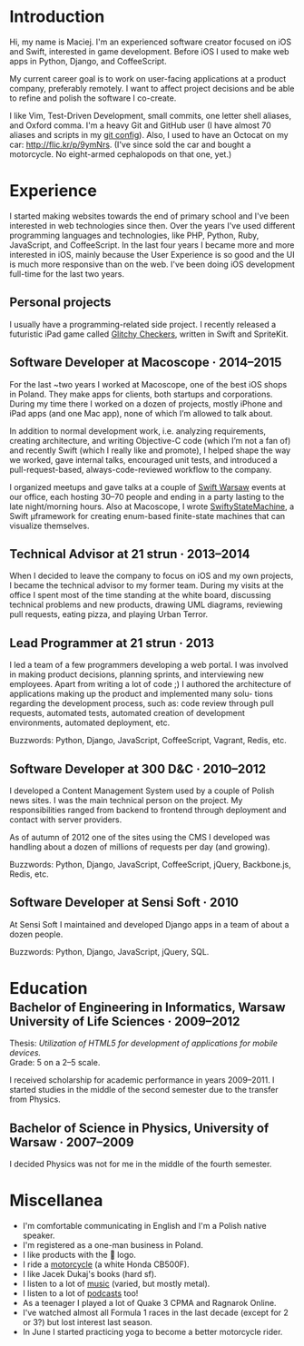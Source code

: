 # Introduction

Hi, my name is Maciej. I'm an experienced software creator focused on iOS and Swift, interested in game development. Before iOS I used to make web apps in Python, Django, and CoffeeScript.

My current career goal is to work on user-facing applications at a product company, preferably remotely. I want to affect project decisions and be able to refine and polish the software I co-create.

I like Vim, Test-Driven Development, small commits, one letter shell aliases, and Oxford comma. I'm a heavy Git and GitHub user (I have almost 70 aliases and scripts in my [git config](https://github.com/narfdotpl/dotfiles/blob/master/home/.config/git/config)). Also, I used to have an Octocat on my car: <http://flic.kr/p/9ymNrs>. (I've since sold the car and bought a motorcycle. No eight-armed cephalopods on that one, yet.)


# Experience

I started making websites towards the end of primary school and I've been interested in web technologies since then. Over the years I've used different programming languages and technologies, like PHP, Python, Ruby, JavaScript, and CoffeeScript. In the last four years I became more and more interested in iOS, mainly because the User Experience is so good and the UI is much more responsive than on the web. I've been doing iOS development full-time for the last two years.


## Personal projects

I usually have a programming-related side project. I recently released a futuristic iPad game called [Glitchy Checkers](http://GlitchyCheckers.com), written in Swift and SpriteKit.


## Software Developer at Macoscope &middot; 2014–2015

For the last ~two years I worked at Macoscope, one of the best iOS shops in Poland. They make apps for clients, both startups and corporations. During my time there I worked on a dozen of projects, mostly iPhone and iPad apps (and one Mac app), none of which Iʼm allowed to talk about.

In addition to normal development work, i.e. analyzing requirements, creating architecture, and writing Objective-C code (which Iʼm not a fan of) and recently Swift (which I really like and promote), I helped shape the way we worked, gave internal talks, encouraged unit tests, and introduced a pull-request-based, always-code-reviewed workflow to the company.

I organized meetups and gave talks at a couple of [Swift Warsaw](https://github.com/SwiftWarsaw/SwiftWarsaw) events at our office, each hosting 30–70 people and ending in a party lasting to the late night/morning hours. Also at Macoscope, I wrote [SwiftyStateMachine](https://github.com/macoscope/SwiftyStateMachine), a Swift μframework for creating enum-based finite-state machines that can visualize themselves.


## Technical Advisor at 21 strun &middot; 2013–2014

When I decided to leave the company to focus on iOS and my own projects, I became the technical advisor to my former team. During my visits at the office I spent most of the time standing at the white board, discussing technical problems and new products, drawing UML diagrams, reviewing pull requests, eating pizza, and playing Urban Terror.


## Lead Programmer at 21 strun &middot; 2013

I led a team of a few programmers developing a web portal. I was involved in making product decisions, planning sprints, and interviewing new employees. Apart from writing a lot of code ;) I authored the architecture of applications making up the product and implemented many solu- tions regarding the development process, such as: code review through pull requests, automated tests, automated creation of development environments, automated deployment, etc.

Buzzwords: Python, Django, JavaScript, CoffeeScript, Vagrant, Redis, etc.


## Software Developer at 300 D&C &middot; 2010–2012

I developed a Content Management System used by a couple of Polish news sites. I was the main technical person on the project. My responsibilities ranged from backend to frontend through deployment and contact with server providers.

As of autumn of 2012 one of the sites using the CMS I developed was handling about a dozen of millions of requests per day (and growing).

Buzzwords: Python, Django, JavaScript, CoffeeScript, jQuery, Backbone.js, Redis, etc.


## Software Developer at Sensi Soft &middot; 2010

At Sensi Soft I maintained and developed Django apps in a team of about a dozen people.

Buzzwords: Python, Django, JavaScript, jQuery, SQL.


# Education

<h2 style="margin-top: -0.7em">
Bachelor of Engineering in Informatics, Warsaw University of Life Sciences &middot; 2009–2012
</h2>

Thesis: *Utilization of HTML5 for development of applications for mobile devices.*<br>
Grade: 5 on a 2–5 scale.

I received scholarship for academic performance in years 2009–2011. I started studies in the middle of the second semester due to the transfer from Physics.


## Bachelor of Science in Physics, University of Warsaw &middot; 2007–2009

I decided Physics was not for me in the middle of the fourth semester.


# Miscellanea

- I'm comfortable communicating in English and I'm a Polish native speaker.
- I'm registered as a one-man business in Poland.
- I like products with the  logo.
- I ride a [motorcycle](https://www.instagram.com/p/5MGS4DF8d5/) (a white Honda CB500F).
- I like Jacek Dukaj's books (hard sf).
- I listen to a lot of [music](/music) (varied, but mostly metal).
- I listen to a lot of [podcasts](http://links.narf.pl/tags/podcast) too!
- As a teenager I played a lot of Quake 3 CPMA and Ragnarok Online.
- I've watched almost all Formula 1 races in the last decade (except for 2 or 3?) but lost interest last season.
- In June I started practicing yoga to become a better motorcycle rider.
